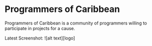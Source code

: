 Programmers of Caribbean
======================

Programmers of Caribbean is a community of programmers willing to participate in projects for a cause. 

Latest Screenshot:
![alt text][logo]

[screenshot]: https://github.com/Khatri-Bharat/programmersofcaribbean/resources/images/poc_screenshot.png "Latest Screenshot"

